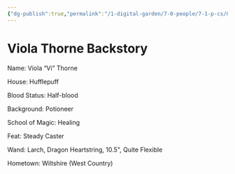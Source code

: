 ```yaml
---
{"dg-publish":true,"permalink":"/1-digital-garden/7-0-people/7-1-p-cs/07-1-2-viola-thorne-charlie-s-character/","tags":["#hufflepuff","#student","#person"]}
---
```


# Viola Thorne Backstory

Name: Viola “Vi” Thorne

House: Hufflepuff

Blood Status: Half-blood

Background: Potioneer

School of Magic: Healing

Feat: Steady Caster

Wand: Larch, Dragon Heartstring, 10.5", Quite Flexible

Hometown: Wiltshire (West Country)

